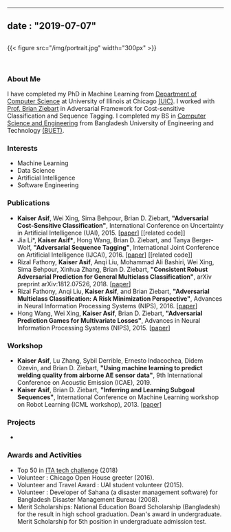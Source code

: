
---
date : "2019-07-07"
---

## 
 
{{< figure src="/img/portrait.jpg" width="300px" >}}

<br/>

### About Me

I have completed my PhD in Machine Learning from [Department of Computer Science](https://www.cs.uic.edu/) at University of Illinois at Chicago [(UIC)](https://www.uic.edu/). I worked with [Prof. Brian Ziebart](https://www.cs.uic.edu/Ziebart) in Adversarial Framework for Cost-sensitive Classification and Sequence Tagging. I completed my BS in [Computer Science and Engineering](https://cse.buet.ac.bd/) from Bangladesh University of Engineering and Technology [(BUET)](http://www.buet.ac.bd/).


### Interests
* Machine Learning
* Data Science
* Artificial Intelligence
* Software Engineering

### Publications
 * __Kaiser Asif__, Wei Xing, Sima Behpour, Brian D. Ziebart, **"Adversarial Cost-Sensitive Classification"**, International Conference on Uncertainty in Artificial Intelligence (UAI), 2015. [[paper](/papers/asif2015uai.pdf)] [[related code]]
 * Jia Li\*, __Kaiser Asif\*__, Hong Wang, Brian D. Ziebart, and Tanya Berger-Wolf, **"Adversarial Sequence Tagging"**, International Joint Conference on Artificial Intelligence (IJCAI), 2016. [[paper](/papers/li2016adversarial.pdf)] [[related code]]
 * Rizal Fathony, __Kaiser Asif__, Anqi Liu, Mohammad Ali Bashiri, Wei Xing, Sima Behpour, Xinhua Zhang, Brian D. Ziebart, **"Consistent Robust Adversarial Prediction for General Multiclass Classification"**, arXiv preprint arXiv:1812.07526, 2018. [[paper](https://arxiv.org/pdf/1812.07526.pdf)]
 * Rizal Fathony, Anqi Liu, __Kaiser Asif__, and Brian Ziebart, **"Adversarial Multiclass Classification: A Risk Minimization Perspective"**, Advances in Neural Information Processing Systems (NIPS), 2016. [[paper](https://papers.nips.cc/paper/6088-adversarial-multiclass-classification-a-risk-minimization-perspective.pdf)]
 * Hong Wang, Wei Xing, __Kaiser Asif__, Brian D. Ziebart, **"Adversarial Prediction Games for Multivariate Losses"**, Advances in Neural Information Processing Systems (NIPS), 2015. [[paper](http://papers.nips.cc/paper/5686-adversarial-prediction-games-for-multivariate-losses.pdf)]

### Workshop 
 * __Kaiser Asif__, Lu Zhang, Sybil Derrible, Ernesto Indacochea, Didem Ozevin, and Brian D. Ziebart, **"Using machine learning to predict welding quality from airborne AE sensor data"**, 9th International
Conference on Acoustic Emission (ICAE), 2019.
 * __Kaiser Asif__, Brian D. Ziebart, **"Inferring and Learning Subgoal Sequences"**, International  Conference  on  Machine  Learning  workshop  on Robot Learning (ICML workshop), 2013. [[paper](/papers/Asif_ICML_2013_final.pdf)]


### Projects
*   
<!-- * [more...](projects) -->

### Awards and Activities
* Top 50 in [ITA tech challenge](https://www.itatechchallenge.com/) (2018)
* Volunteer : Chicago Open House greeter (2016).
* Volunteer and Travel Award : UAI student volunteer (2015).
* Volunteer : Developer of Sahana (a disaster management software) for Bangladesh Disaster Management Bureau (2008).
* Merit Scholarships: National Education Board Scholarship (Bangladesh) for the result in high school
graduation. Dean's award in undergraduate. Merit Scholarship for 5th position in undergraduate admission test.